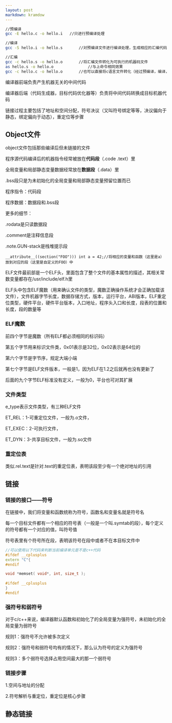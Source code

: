```yaml
---
layout: post
markdown: kramdow
---
```

```bash
//预编译
gcc -E hello.c -o hello.i 	//只进行预编译处理

//编译
gcc -S hello.i -o hello.s		//对预编译文件进行编译处理，生成相应的汇编代码文件

//汇编
gcc -c hello.s -o hello.o		//将汇编文件转化为可执行的机器码文件 
as hello.s -o hello.o				//与上命令相同效果
gcc -c hello.c -o hello.o		//也可以直接将c语言文件转化（经过预编译，编译，汇编）为目标文件（Object File）

```

编译器前端负责产生机器无关的中间代码

编译器后端（代码生成器，目标代码优化器等）负责将中间代码转换成目标机器代码



链接过程主要包括了地址和空间分配，符号决议（又叫符号绑定等等，决议偏向于静态，绑定偏向于动态），重定位等步骤



## Object文件

object文件包括那些编译后但未链接的文件



程序源代码编译后的机器指令经常被放在**代码段**（.code   .text）里

全局变量和局部静态变量数据经常放在**数据段**（.data）里

.bss段只是为未初始化的全局变量和局部静态变量预留位置而已

程序指令：代码段

程序数据：数据段和.bss段



更多的细节：

.rodata是只读数据段

.comment是注释信息段

.note.GUN-stack是栈堆提示段



```
__attribute__((section("FOO"))) int a = 42;//将相应的变量和函数（这里是a）放到对应的段（这里是自定义的FOO）中
```

ELF文件最前部是一个ELF头，里面包含了整个文件的基本属性的描述，其相关常数变量都存在/usr/include/elf.h里

ELF头中包含ELF魔数（用来确认文件的类型，魔数正确操作系统才会正确加载该文件），文件机器字节长度，数据存储方式，版本，运行平台，ABI版本，ELF重定位类型，硬件平台，硬件平台版本，入口地址，程序头入口和长度，段表的位置和长度，段的数量等



### ELF魔数

前四个字节是魔数（所有ELF都必须相同的标识码）

第五个字节用来标识文件类，0x01表示是32位，0x02表示是64位的

第六个字节是字节序，规定大端小端

第七个字节是ELF文件版本，一般是1，因为ELF在1.2之后就再也没有更新了

后面的九个字节ELF标准没有定义，一般为0，平台也可对其扩展



### 文件类型

e_type表示文件类型，有三种ELF文件

ET_REL：1-可重定位文件，一般为.o文件，

ET_EXEC：2-可执行文件，

ET_DYN：3-共享目标文件，一般为.so文件



### 重定位表

类似.rel.text是针对.text的重定位表，表明该段至少有一个绝对地址的引用



## 链接

### 链接的接口——符号

在链接中，我们将变量和函数统称为符号，函数名和变量名就是符号名

每一个目标文件都有一个相应的符号表（一般是一个叫.symtab的段），每个定义的符号都有一个对应的值，叫符号值

符号表里有个符号所在段，表明该符号在段中或者不在本目标文件中



```c++
//可以使用以下代码来判断当前编译单元是不是c++代码
#ifdef __cplusplus
extern "C"{
#endif

void *memset( void*, int, size_t );
  
#ifdef __cplusplus
}
#endif

```



### 强符号和弱符号

对于c/c++来说，编译器默认函数和初始化了的全局变量为强符号，未初始化的全局变量为弱符号

规则1：强符号不允许被多次定义

规则2：强符号和弱符号均有的情况下，那么认为符号的定义为强符号

规则3：多个弱符号选择占用空间最大的那一个弱符号



### 链接步骤

1.空间与地址的分配

2.符号解析与重定位，重定位是核心步骤







## 静态链接

